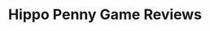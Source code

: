 ---
title: Hippo Penny Game Reviews
layout: scoredetail
permalink: /meta-score/fading-afternoon
header:
  teaser: /assets/images/fading-afternoon.jpg
  video:
    id: J_4BrJ8uACU
    provider: youtube
---